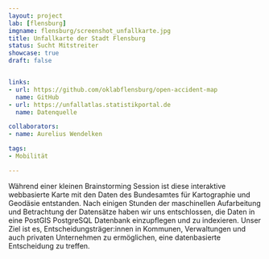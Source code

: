 ```yaml
---
layout: project
lab: [flensburg]
imgname: flensburg/screenshot_unfallkarte.jpg
title: Unfallkarte der Stadt Flensburg
status: Sucht Mitstreiter
showcase: true
draft: false


links:
- url: https://github.com/oklabflensburg/open-accident-map
  name: GitHub
- url: https://unfallatlas.statistikportal.de
  name: Datenquelle

collaborators:
- name: Aurelius Wendelken

tags:
- Mobilität

---
```


Während einer kleinen Brainstorming Session ist diese interaktive webbasierte Karte mit den Daten des Bundesamtes für Kartographie und Geodäsie entstanden. Nach einigen Stunden der maschinellen Aufarbeitung und Betrachtung der Datensätze haben wir uns entschlossen, die Daten in eine PostGIS PostgreSQL Datenbank einzupflegen und zu indexieren. Unser Ziel ist es, Entscheidungsträger:innen in Kommunen, Verwaltungen und auch privaten Unternehmen zu ermöglichen, eine datenbasierte Entscheidung zu treffen.
